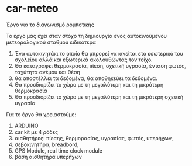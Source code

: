 # car-meteo
Έργο για το διαγωνισμό ρομποτικής

Το έργο μας έχει σταν στόχο τη δημιουργία ενος αυτοκινούμενου μετεορολογικού σταθμού
ειδικότερα 
  1) Ένα αυτοκινητάκι το οποίο θα μπρορεί να κινείται ετο εσωτερικό του σχολείου αλλά και εξωτερικά ακολουθώντας τον τείχο.
  2) Θα καταγράφει θερμοκρασία, πίεση, σχετική υγρασία, ένταση φωτός, ταχύτητα ανέμου και θέση
  3) θα αποστέλλει τα δεδομένα, θα αποθηκεύει τα δεδομένα.
  4) Θα προσδιορίζει το χώρο με τη μεγαλύτερη και τη μικρότερη θερμοκρασία
  5) Θα προσδιορίζει το χώρο με τη μεγαλύτερη και τη μικρότερη σχετική υγρασία

Για το έργο θα χρειαστούμε:
  1) ARDUINO 
  2) car kit με 4 ρόδες
  3) αισθητήρες: πίεσης, θερμορασίας, υγρασίας, φωτός, υπερήχων, 
  4) σεβοκινητήρα, breadbord, 
  5) GPS Module, real time clock module
  6) βάση αισθητήρα υπερήχων
